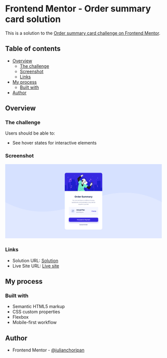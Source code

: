 # Frontend Mentor - Order summary card solution

This is a solution to the [Order summary card challenge on Frontend Mentor](https://www.frontendmentor.io/challenges/order-summary-component-QlPmajDUj).

## Table of contents

- [Overview](#overview)
  - [The challenge](#the-challenge)
  - [Screenshot](#screenshot)
  - [Links](#links)
- [My process](#my-process)
  - [Built with](#built-with)
- [Author](#author)

## Overview

### The challenge

Users should be able to:

- See hover states for interactive elements

### Screenshot

![](./screenshot.png)

### Links

- Solution URL: [Solution](https://www.frontendmentor.io/solutions/order-summary-component-bkEmdV2I0g)
- Live Site URL: [Live site](https://julianchoripan.github.io/FM-order-summary-component/)

## My process

### Built with

- Semantic HTML5 markup
- CSS custom properties
- Flexbox
- Mobile-first workflow

## Author

- Frontend Mentor - [@julianchoripan](https://www.frontendmentor.io/profile/julianchoripan)
